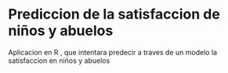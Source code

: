# Prediccion  de  la satisfaccion de niños y abuelos
Aplicacion en R , que intentara predecir a traves de un modelo la satisfaccion en niños y abuelos
